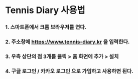 # Tennis Diary 사용법

### 1. 스마트폰에서 크롬 브라우저를 연다.

### 2. 주소창에 https://www.tennis-diary.kr 을 입력한다.

### 3. 우측 상단의 점 3개를 클릭 > 홈 화면에 추가 > 설치 

### 4. 구글 로그인 / 카카오 로그인 으로 가입하고 사용하면 된다.
